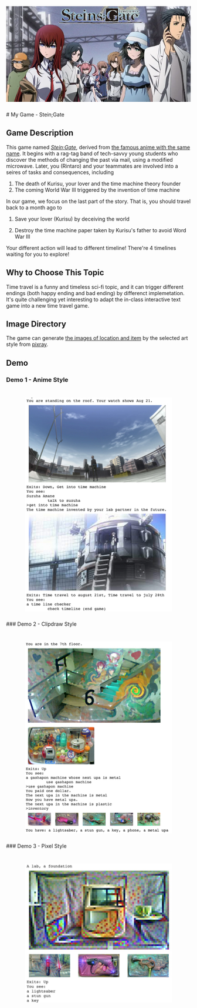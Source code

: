 <h1 align="center">
  <img src="images/stein_gate.png">
</h1>
# My Game - Stein;Gate

## Game Description

This game named [*Stein;Gate*](https://store.steampowered.com/app/412830/STEINSGATE/), derived from [the famous anime with the same name](https://en.wikipedia.org/wiki/Steins;Gate_(TV_series)). It begins with a rag-tag band of tech-savvy young students who discover the methods of changing the past via mail, using a modified microwave. Later, you (Rintaro) and your teammates are involved into a seires of tasks and consequences, including 

1.   The death of Kurisu, your lover and the time machine theory founder
2.   The coming World War III triggered by the invention of time machine

In our game, we focus on the last part of the story. That is, you should travel back to a month ago to 

1.   Save your lover (Kurisu) by deceiving the world

2.   Destroy the time machine paper taken by Kurisu's father to avoid Word War III

Your different action will lead to different timeline! There're 4 timelines waiting for you to explore!

## Why to Choose This Topic

Time travel is a funny and timeless sci-fi topic, and it can trigger different endings (both happy ending and bad ending) by differenct implemetation. It's quite challenging yet interesting to adapt the in-class interactive text game into a new time travel game.

## Image Directory

The game can generate [the images of location and item](./images) by the selected art style from [pixray](https://github.com/pixray/pixray).

## Demo

### Demo 1 - Anime Style

<h1 align="center">
  <img src="demo/demo_anime.jpg" width="400">
</h1>
### Demo 2 - Clipdraw Style

<h1 align="center">
  <img src="demo/demo_clipdraw.jpg" width="400">
</h1>
### Demo 3 - Pixel Style

<h1 align="center">
  <img src="demo/demo_pixel.jpg" width="400">
</h1>